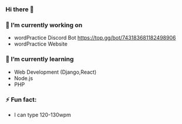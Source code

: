 ### Hi there 👋
### 🔭 I’m currently working on
- wordPractice Discord Bot https://top.gg/bot/743183681182498906
- wordPractice Website
### 🌱 I’m currently learning
- Web Development (Django,React)
- Node.js
- PHP
### ⚡ Fun fact:
- I can type 120-130wpm
<!--
**principle105/principle105** is a ✨ _special_ ✨ repository because its `README.md` (this file) appears on your GitHub profile.
-->
